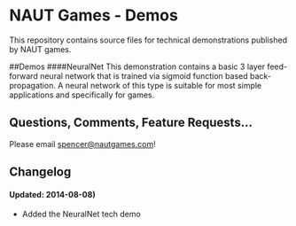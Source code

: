 NAUT Games - Demos
=====

This repository contains source files for technical demonstrations published by NAUT games. 

##Demos
####NeuralNet
This demonstration contains a basic 3 layer feed-forward neural network that is trained via sigmoid function based back-propagation. A neural network of this type is suitable for most simple applications and specifically for games.

## Questions, Comments, Feature Requests...
Please email spencer@nautgames.com!

## Changelog
#### Updated: 2014-08-08)
 * Added the NeuralNet tech demo